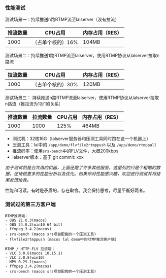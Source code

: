 ### 性能测试

测试场景一：持续推送n路RTMP流至lalserver（没有拉流）

| 推流数量 | CPU占用 | 内存占用（RES） |
| - | - | - |
| 1000 | （占单个核的）16% | 104MB |

测试场景二：持续推送1路RTMP流至lalserver，使用RTMP协议从lalserver拉取n路流

| 拉流数量 | CPU占用 | 内存占用（RES） |
| - | - | - |
| 1000 | （占单个核的）30% | 120MB |

测试场景三： 持续推送n路RTMP流至lalserver，使用RTMP协议从lalserver拉取n路流（推拉流为1对1的关系）

| 推流数量 | 拉流数量 | CPU占用 | 内存占用（RES） |
| - | - | - | - |
| 1000 | 1000 | 125% | 464MB |

* 测试机：32核16G（lalserver服务器和压测工具同时跑在这一个机器上）
* 压测工具：lal中的 `/app/demo/flvfile2rtmppush` 以及 `/app/demo/rtmppull`
* 推流码率：使用`srs-bench`中的FLV文件，大概200kbps
* lalserver版本：基于 git commit: xxx

*由于测试机是台共用的机器，上面还跑了许多其他服务，这里列的只是个粗略的数据，还待做更多的性能分析以及优化。如果你对性能感兴趣，欢迎进行测试并将结果反馈给我。*

性能和可读，有时是矛盾的，存在取舍。我会保持思考，尽量平衡好两者。

### 测试过的第三方客户端

```
RTMP推流端：
- OBS 21.0.3(macos)
- OBS 24.0.3(win10 64 bit)
- ffmpeg 3.4.2(macos)
- srs-bench (macos srs项目配套的一个压测工具)
- flvfile2rtmppush (macos lal demo中的RTMP推流客户端)

RTMP / HTTP-FLV 拉流端：
- VLC 3.0.8(macos 10.15.1)
- VLC 3.0.8(win10)
- MPV 0.29.1(macos)
- ffmpeg 3.4.2(macos)
- srs-bench (macos srs项目配套的一个压测工具)
```
